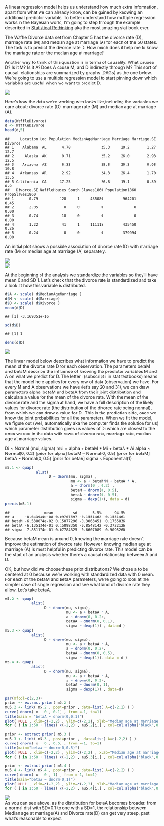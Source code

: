 A linear regression model helps us understand how much extra
information, apart from what we can already know, can be gained by
knowing an additional predictor variable. To better understand how
multiple regression works in the Bayesian world, I’m going to step
through the example described in [Statistical
Rethinking](https://github.com/rmcelreath/statrethinking_winter2019) aka
the most amazing stat book ever.

The Waffle Divorce data set from Chapter 5 has the divorce rate (D),
marriage rate (M) and median age at marriage (A) for each of the 50
states. The task is to predict the divorce rate D. How much does it help
me to know the marriage rate or the median age at marriage?

Another way to think of this question is in terms of causality. What
causes D? Is it M? Is it A? Does A cause M, and D indirectly through M?
This sort of causal relationships are summarized by graphs (DAGs) as the
one below. We’re going to use a multiple regression model to start
pinning down which variables are useful when we want to predict D.

<img src="/images/2020-01-27-Chapter5/dags-1.png" style="display: block; margin: auto;" />

Here’s how the data we’re working with looks like,including the
variables we care about: divorce rate (D), marriage rate (M) and median
age at marriage (A).

``` r
data(WaffleDivorce)
d <- WaffleDivorce
head(d,5)
```

    ##     Location Loc Population MedianAgeMarriage Marriage Marriage.SE Divorce
    ## 1    Alabama  AL       4.78              25.3     20.2        1.27    12.7
    ## 2     Alaska  AK       0.71              25.2     26.0        2.93    12.5
    ## 3    Arizona  AZ       6.33              25.8     20.3        0.98    10.8
    ## 4   Arkansas  AR       2.92              24.3     26.4        1.70    13.5
    ## 5 California  CA      37.25              26.8     19.1        0.39     8.0
    ##   Divorce.SE WaffleHouses South Slaves1860 Population1860 PropSlaves1860
    ## 1       0.79          128     1     435080         964201           0.45
    ## 2       2.05            0     0          0              0           0.00
    ## 3       0.74           18     0          0              0           0.00
    ## 4       1.22           41     1     111115         435450           0.26
    ## 5       0.24            0     0          0         379994           0.00

An initial plot shows a possible association of divorce rate (D) with
marriage rate (M) or median age at marriage (A) separately.

<img src="/images/2020-01-27-Chapter5/plots1-1.png" style="display: block; margin: auto;" /><img src="/images/2020-01-27-Chapter5/plots1-2.png" style="display: block; margin: auto;" />

At the beginning of the analysis we standardize the variables so they’ll
have mean 0 and SD 1. Let’s check that the divorce rate is standardized
and take a look at how this variable is distributed.

``` r
d$A <- scale( d$MedianAgeMarriage )
d$M <- scale( d$Marriage)
d$D <- scale( d$Divorce )
mean(d$D)
```

    ## [1] -3.169351e-16

``` r
sd(d$D)
```

    ## [1] 1

``` r
dens(d$D)
```

<img src="/images/2020-01-27-Chapter5/data_prep-1.png" style="display: block; margin: auto;" />

The linear model below describes what information we have to predict the
mean of the divorce rate D for each observation. The parameters betaM
and betaM describe the influence of knowing the predictor variables M
and A on what we predict for D. The letter i (subscript i in stat
textbooks) means that the model here applies for every row of data
(observation) we have. For every M and A observations we have (let’s say
20 and 31), we can draw parameters alpha, betaM and betaA from their
joint distribution and calculate a value for the mean of the divorce
rate. With the mean of the divorce rate and the sigma at hand, we have a
full description of the likely values for divorce rate (the distribution
of the divorce rate being normal), from which we can draw a value for
Di. This is the prediction side, once we know the joint probabilities
for all the parameters. When we fit the model, we figure out (well,
automatically aka the computer finds the solution for us) which
parameter distribution gives us values of Di which are closest to the
ones we see in the data with rows of divorce rate, marriage rate, median
age at marriage values.

Di \~ Normal (mui, sigma) mui = alpha + betaM \* Mi + betaA \* Ai alpha
\~ Normal(0, 0.2) \[prior for alpha\] betaM \~ Normal(0, 0.5) \[prior
for betaM\] betaA \~ Normal(0, 0.5) \[prior for betaA\] sigma \~
Exponential(1)

``` r
m5.1 <- quap(
              alist(
                    D ~ dnorm(mu, sigma) ,
                              mu <- a + betaM*M + betaA * A,
                              a ~ dnorm(0 , 0.2) ,
                              betaM ~ dnorm(0, 0.5),
                              betaA ~ dnorm(0, 0.5),
                              sigma ~ dexp(1)), data = d)
precis(m5.1)
```

    ##                mean         sd       5.5%      94.5%
    ## a     -8.643984e-08 0.09707597 -0.1551462  0.1551461
    ## betaM -6.538074e-02 0.15077296 -0.3063451  0.1755836
    ## betaA -6.135134e-01 0.15098350 -0.8548142 -0.3722126
    ## sigma  7.851174e-01 0.07784325  0.6607089  0.9095260

Because betaM mean is around 0, knowing the marriage rate doesn’t
improve the estimation of divorce rate. However, knowing median age at
marriage (A) is most helpful in predicting divorce rate. This model can
be the start of an analysis whether there’s a causal relationship
between A and D.

OK, but how did we choose these prior distributions? We chose a to be
centered at 0 because we’re working with standardized data with 0 mean.
For each of the betaM and betaA parameters, we’re going to look at the
simpler case of single regression and see what kind of divorce rate they
allow. Let’s take betaA.

``` r
m5.2 <- quap(
            alist(
                  D ~ dnorm(mu, sigma),
                            mu <- a + betaA * A,
                            a ~ dnorm(0, 0.2),
                            betaA ~ dnorm(0, 0.1),
                            sigma ~ dexp(1)) , data=d )
m5.3 <- quap(
            alist(
                  D ~ dnorm(mu, sigma),
                            mu <- a + betaA * A,
                            a ~ dnorm(0, 0.2),
                            betaA ~ dnorm(0, 0.5),
                            sigma ~ dexp(1)), data = d )
m5.4 <- quap(
            alist(
                  D ~ dnorm(mu, sigma),
                            mu <- a + betaA * A,
                            a ~ dnorm(0, 0.2),
                            betaA ~ dnorm(0, 1),
                            sigma ~ dexp(1)) , data=d)

par(mfcol=c(2,3))
prior <- extract.prior( m5.2 )
mu5.2 <- link( m5.2 , post=prior , data=list( A=c(-2,2) ) )
curve( dnorm( x , 0 , 0.1) , from =-1, to=1)
title(main = "betaA ~ dnorm(0,0.1)")
plot( NULL , xlim=c(-2,2) , ylim=c(-2,2), xlab="Median age at marriage (std)", ylab="Divorce rate (std)" )
for ( i in 1:50 ) lines( c(-2,2) , mu5.2[i,] , col=col.alpha("black",0.4) )

prior <- extract.prior( m5.3 )
mu5.3 <- link( m5.3 , post=prior ,  data=list( A=c(-2,2) ) )
curve( dnorm( x , 0 , 0.5) , from =-1, to=1)
title(main="betaA ~ dnorm(0,0.5)")
plot( NULL , xlim=c(-2,2) , ylim=c(-2,2) , xlab="Median age at marriage (std)", ylab="Divorce rate (std)")
for ( i in 1:50 ) lines( c(-2,2) , mu5.3[i,] , col=col.alpha("black",0.4) )

prior <- extract.prior( m5.4 )
mu5.4 <- link( m5.4 , post=prior , data=list( A=c(-2,2) ) )
curve( dnorm( x , 0 , 1) , from =-1, to=1)
title(main="betaA ~ dnorm(0,1)")
plot( NULL , xlim=c(-2,2) , ylim=c(-2,2), xlab="Median age at marriage (std)", ylab="Divorce rate (std)" )
for ( i in 1:50 ) lines( c(-2,2) , mu5.4[i,] , col=col.alpha("black",0.4) )
```

<img src="/images/2020-01-27-Chapter5/single_model-1.png" style="display: block; margin: auto;" />
As you can see above, as the distribution for betaA becomes broader,
from a normal dist with SD=0.1 to one with a SD=1, the relationship
between Median age at marriage(A) and Divorce rate(D) can get very
steep, past what’s reasonable to expect.
